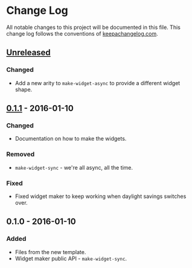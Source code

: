 # Change Log
All notable changes to this project will be documented in this file. This change log follows the conventions of [keepachangelog.com](http://keepachangelog.com/).

## [Unreleased][unreleased]
### Changed
- Add a new arity to `make-widget-async` to provide a different widget shape.

## [0.1.1] - 2016-01-10
### Changed
- Documentation on how to make the widgets.

### Removed
- `make-widget-sync` - we're all async, all the time.

### Fixed
- Fixed widget maker to keep working when daylight savings switches over.

## 0.1.0 - 2016-01-10
### Added
- Files from the new template.
- Widget maker public API - `make-widget-sync`.

[unreleased]: https://github.com/your-name/dmhy-spider/compare/0.1.1...HEAD
[0.1.1]: https://github.com/your-name/dmhy-spider/compare/0.1.0...0.1.1
